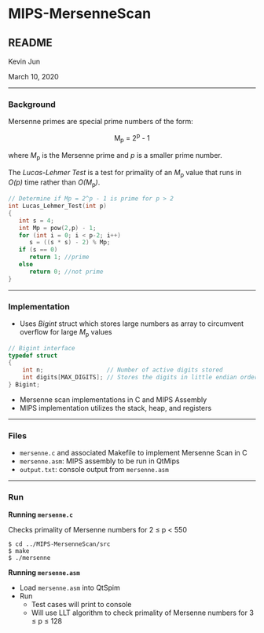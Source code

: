 # MIPS-MersenneScan
## README
Kevin Jun

March 10, 2020

---

### Background
Mersenne primes are special prime numbers of the form:

<p align="center">
   M<sub>p</sub> = 2<sup>p</sup> - 1
</p>

where *M*<sub>p</sub> is the Mersenne prime and *p* is a smaller prime number. 

The *Lucas-Lehmer Test* is a test for primality of an *M*<sub>p</sub> value that runs in *O(p)* time rather than *O(M*<sub>p</sub>*)*. 

```C
// Determine if Mp = 2^p - 1 is prime for p > 2
int Lucas_Lehmer_Test(int p)
{
   int s = 4;
   int Mp = pow(2,p) - 1;
   for (int i = 0; i < p-2; i++)
      s = ((s * s) - 2) % Mp;
   if (s == 0)
      return 1; //prime
   else
      return 0; //not prime
}
```

---

### Implementation
* Uses *Bigint* struct which stores large numbers as array to circumvent overflow for large *M*<sub>p</sub> values
```C
// Bigint interface
typedef struct
{
	int n;                  // Number of active digits stored
	int digits[MAX_DIGITS]; // Stores the digits in little endian order
} Bigint;
```
* Mersenne scan implementations in C and MIPS Assembly
* MIPS implementation utilizes the stack, heap, and registers

---

### Files
* `mersenne.c` and associated Makefile to implement Mersenne Scan in C
* `mersenne.asm`: MIPS assembly to be run in QtMips 
* `output.txt`: console output from `mersenne.asm`

---

### Run

**Running `mersenne.c`**

Checks primality of Mersenne numbers for 2 &le; p &lt; 550 
```
$ cd ../MIPS-MersenneScan/src
$ make
$ ./mersenne
```

**Running `mersenne.asm`**
* Load `mersenne.asm` into QtSpim
* Run
    * Test cases will print to console
    * Will use LLT algorithm to check primality of Mersenne numbers for 3 &le; p &le; 128 
